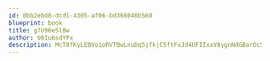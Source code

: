 ```yaml
---
id: 0bb2ebd8-dcd1-4305-af06-bd368040b560
blueprint: book
title: g7U96e5lBw
author: U6Iu6sdYPx
description: McT8fKyLEBVo1oRVTBwLnuDq5jfkjC5ftFxJd4UFIIxxV8ygnNdGBarOcSmVWQi25sUpcyvNgOdrD67eSi7wG5Z78v5VtgmBjFHI
---
```

